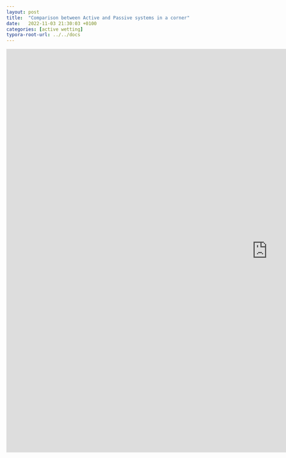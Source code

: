 ```yaml
---
layout: post
title:  "Comparison between Active and Passive systems in a corner"
date:   2022-11-03 21:30:03 +0100
categories: [active wetting]
typora-root-url: ../../docs
---
```


<div w3-include-html="_data/comparison/index.html"></div>

<iframe src="https://docs.google.com/presentation/d/e/2PACX-1vQYI3Vx7bYKfAQAB_J0SX7h9kv_2SEIquect_kPC-EqL_mJMn1bU6TphaRweRyW_g/embed?start=false&loop=false&delayms=3000" frameborder="0" width="1365" height="1053" allowfullscreen="true" mozallowfullscreen="true" webkitallowfullscreen="true"></iframe>
